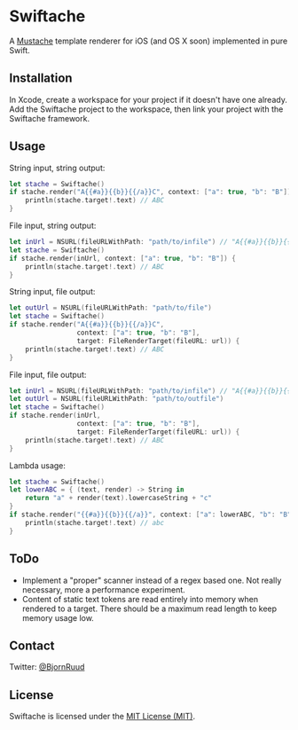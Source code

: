 # Swiftache

A [Mustache](http://mustache.github.io) template renderer for iOS (and OS X soon) implemented in pure Swift.


## Installation

In Xcode, create a workspace for your project if it doesn't have one already. Add the Swiftache project to the workspace, then link your project with the Swiftache framework.


## Usage

String input, string output:

```swift
let stache = Swiftache()
if stache.render("A{{#a}}{{b}}{{/a}}C", context: ["a": true, "b": "B"]) {
    println(stache.target!.text) // ABC
}
```

File input, string output:

```swift
let inUrl = NSURL(fileURLWithPath: "path/to/infile") // "A{{#a}}{{b}}{{/a}}C"
let stache = Swiftache()
if stache.render(inUrl, context: ["a": true, "b": "B"]) {
    println(stache.target!.text) // ABC
}
```

String input, file output:

```swift
let outUrl = NSURL(fileURLWithPath: "path/to/file")
let stache = Swiftache()
if stache.render("A{{#a}}{{b}}{{/a}}C",
                 context: ["a": true, "b": "B"],
                 target: FileRenderTarget(fileURL: url)) {
    println(stache.target!.text) // ABC
}
```

File input, file output:

```swift
let inUrl = NSURL(fileURLWithPath: "path/to/infile") // "A{{#a}}{{b}}{{/a}}C"
let outUrl = NSURL(fileURLWithPath: "path/to/outfile")
let stache = Swiftache()
if stache.render(inUrl,
                 context: ["a": true, "b": "B"],
                 target: FileRenderTarget(fileURL: url)) {
    println(stache.target!.text) // ABC
}
```

Lambda usage:

```swift
let stache = Swiftache()
let lowerABC = { (text, render) -> String in
    return "a" + render(text).lowercaseString + "c"
}
if stache.render("{{#a}}{{b}}{{/a}}", context: ["a": lowerABC, "b": "B"]) {
    println(stache.target!.text) // abc
}
```

## ToDo

- Implement a "proper" scanner instead of a regex based one. Not really necessary, more a performance experiment.
- Content of static text tokens are read entirely into memory when rendered to a target. There should be a maximum read length to keep memory usage low.


## Contact

Twitter: [@BjornRuud](https://twitter.com/BjornRuud)


## License

Swiftache is licensed under the [MIT License (MIT)](http://opensource.org/licenses/MIT).
